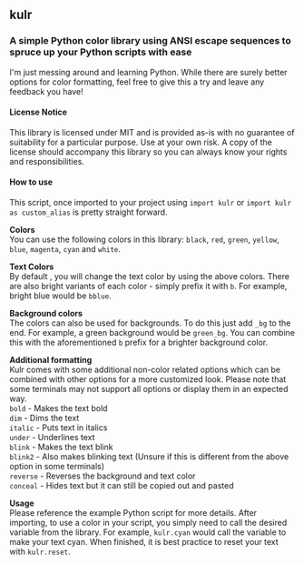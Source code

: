 ## kulr
### A simple Python color library using ANSI escape sequences to spruce up your Python scripts with ease
I'm just messing around and learning Python. While there are surely better options for color formatting, feel free to give this a try and leave any feedback you have!

#### License Notice
This library is licensed under MIT and is provided as-is with no guarantee of suitability for a particular purpose. Use at your own risk. A copy of the license should accompany this library so you can always know your rights and responsibilities.

#### How to use
This script, once imported to your project using `import kulr` or `import kulr as custom_alias` is pretty straight forward.

**Colors**  
You can use the following colors in this library: `black`, `red`, `green`, `yellow`, `blue`, `magenta`, `cyan` and `white`.

**Text Colors**  
By default , you will change the text color by using the above colors. There are also bright variants of each color - simply prefix it with `b`. For example, bright blue would be `bblue`.

**Background colors**  
The colors can also be used for backgrounds. To do this just add `_bg` to the end. For example, a green background would be `green_bg`. You can combine this with the aforementioned `b` prefix for a brighter background color.

**Additional formatting**  
Kulr comes with some additional non-color related options which can be combined with other options for a more customized look. Please note that some terminals may not support all options or display them in an expected way.  
`bold` - Makes the text bold  
`dim` - Dims the text  
`italic` - Puts text in italics  
`under` - Underlines text  
`blink` - Makes the text blink  
`blink2` - Also makes blinking text (Unsure if this is different from the above option in some terminals)  
`reverse` - Reverses the background and text color  
`conceal` - Hides text but it can still be copied out and pasted  

**Usage**  
Please reference the example Python script for more details. After importing, to use a color in your script, you simply need to call the desired variable from the library. For example, `kulr.cyan` would call the variable to make your text cyan. When finished, it is best practice to reset your text with `kulr.reset`.
